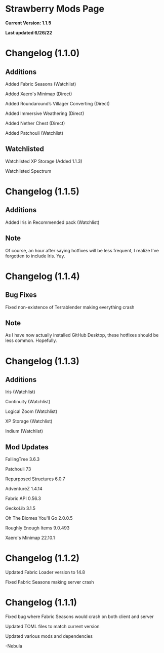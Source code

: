 # Strawberry Mods Page
**Current Version: 1.1.5**

**Last updated 6/26/22**


# Changelog (1.1.0)

## Additions

Added Fabric Seasons (Watchlist)

Added Xaero's Minimap (Direct)

Added Roundaround’s Villager Converting (Direct)

Added Immersive Weathering (Direct)

Added Nether Chest (Direct)

Added Patchouli (Watchlist)

## Watchlisted

Watchlisted XP Storage (Added 1.1.3)

Watchlisted Spectrum

# Changelog (1.1.5)
## Additions
Added Iris in Recommended pack (Watchlist)

## Note
Of course, an hour after saying hotfixes will be less frequent, I realize I've forgotten to include Iris. Yay.
# Changelog (1.1.4)
## Bug Fixes
Fixed non-existence of Terrablender making everything crash

## Note
As I have now actually installed GitHub Desktop, these hotfixes should be less common.
Hopefully.
# Changelog (1.1.3)

## Additions

Iris (Watchlist)

Continuity (Watchlist)

Logical Zoom (Watchlist)

XP Storage (Watchlist)

Indium (Watchlist)

## Mod Updates
FallingTree 3.6.3

Patchouli 73

Repurposed Structures 6.0.7

AdventureZ 1.4.14

Fabric API 0.56.3

GeckoLib 3.1.5

Oh The Biomes You'll Go 2.0.0.5

Roughly Enough Items 9.0.493

Xaero's Minimap 22.10.1

# Changelog (1.1.2)

Updated Fabric Loader version to 14.8

Fixed Fabric Seasons making server crash

# Changelog (1.1.1)

Fixed bug where Fabric Seasons would crash on both client and server

Updated TOML files to match current version

Updated various mods and dependencies


-Nebula
